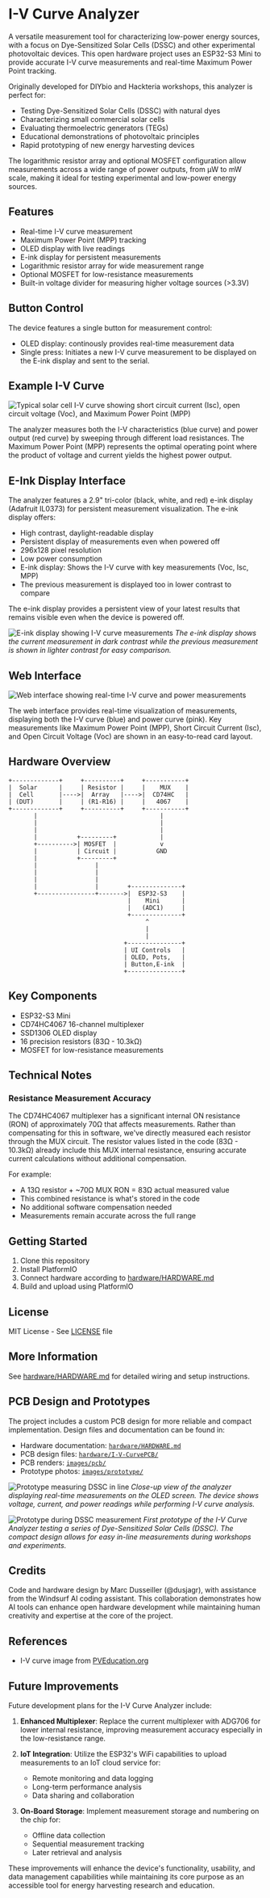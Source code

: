 # I-V Curve Analyzer

A versatile measurement tool for characterizing low-power energy sources, with a focus on Dye-Sensitized Solar Cells (DSSC) and other experimental photovoltaic devices. This open hardware project uses an ESP32-S3 Mini to provide accurate I-V curve measurements and real-time Maximum Power Point tracking.

Originally developed for DIYbio and Hackteria workshops, this analyzer is perfect for:

- Testing Dye-Sensitized Solar Cells (DSSC) with natural dyes
- Characterizing small commercial solar cells
- Evaluating thermoelectric generators (TEGs)
- Educational demonstrations of photovoltaic principles
- Rapid prototyping of new energy harvesting devices

The logarithmic resistor array and optional MOSFET configuration allow measurements across a wide range of power outputs, from µW to mW scale, making it ideal for testing experimental and low-power energy sources.

## Features

- Real-time I-V curve measurement
- Maximum Power Point (MPP) tracking
- OLED display with live readings
- E-ink display for persistent measurements
- Logarithmic resistor array for wide measurement range
- Optional MOSFET for low-resistance measurements
- Built-in voltage divider for measuring higher voltage sources (>3.3V)

## Button Control
The device features a single button for measurement control:

- OLED display: continously provides real-time measurement data
- Single press: Initiates a new I-V curve measurement to be displayed on the E-ink display and sent to the serial.

## Example I-V Curve
![Typical solar cell I-V curve showing short circuit current (Isc), open circuit voltage (Voc), and Maximum Power Point (MPP)](./images/typical_IV_curve.jpg)

The analyzer measures both the I-V characteristics (blue curve) and power output (red curve) by sweeping through different load resistances. The Maximum Power Point (MPP) represents the optimal operating point where the product of voltage and current yields the highest power output.

## E-Ink Display Interface
The analyzer features a 2.9" tri-color (black, white, and red) e-ink display (Adafruit IL0373) for persistent measurement visualization. The e-ink display offers:

- High contrast, daylight-readable display
- Persistent display of measurements even when powered off
- 296x128 pixel resolution
- Low power consumption
- E-ink display: Shows the I-V curve with key measurements (Voc, Isc, MPP) 
- The previous measurement is displayed too in lower contrast to compare

The e-ink display provides a persistent view of your latest results that remains visible even when the device is powered off.

![E-ink display showing I-V curve measurements](./images/prototype/Prototype_e-ink_display.jpg)
*The e-ink display shows the current measurement in dark contrast while the previous measurement is shown in lighter contrast for easy comparison.*

## Web Interface
![Web interface showing real-time I-V curve and power measurements](./images/Screenshot_webinterface.jpg)

The web interface provides real-time visualization of measurements, displaying both the I-V curve (blue) and power curve (pink). Key measurements like Maximum Power Point (MPP), Short Circuit Current (Isc), and Open Circuit Voltage (Voc) are shown in an easy-to-read card layout.

## Hardware Overview
```ascii
+-------------+     +----------+     +-----------+
|  Solar      |     | Resistor |     |    MUX    |
|  Cell       |---->|  Array   |---->|  CD74HC   |
| (DUT)       |     | (R1-R16) |     |   4067    |
+-------------+     +----------+     +-----------+
       |                                  |
       |                                  |
       |                                  |
       |           +---------+            |
       +---------->| MOSFET  |            v
       |           | Circuit |           GND
       |           +---------+            
       |                |                 
       |                |                 
       |                |                 
       |                |        +--------------+
       +----------------+------->|  ESP32-S3    |
                                 |    Mini      |
                                 |   (ADC1)     |
                                 +--------------+
                                      ^
                                      |
                                      |
                                +---------------+
                                | UI Controls   |
                                | OLED, Pots,   |
                                | Button,E-ink  |
                                +---------------+
```

## Key Components

- ESP32-S3 Mini
- CD74HC4067 16-channel multiplexer
- SSD1306 OLED display
- 16 precision resistors (83Ω - 10.3kΩ)
- MOSFET for low-resistance measurements

## Technical Notes
### Resistance Measurement Accuracy
The CD74HC4067 multiplexer has a significant internal ON resistance (RON) of approximately 70Ω that affects measurements. Rather than compensating for this in software, we've directly measured each resistor through the MUX circuit. The resistor values listed in the code (83Ω - 10.3kΩ) already include this MUX internal resistance, ensuring accurate current calculations without additional compensation.

For example:
 
- A 13Ω resistor + ~70Ω MUX RON = 83Ω actual measured value
- This combined resistance is what's stored in the code
- No additional software compensation needed
- Measurements remain accurate across the full range

## Getting Started
1. Clone this repository
2. Install PlatformIO
3. Connect hardware according to [hardware/HARDWARE.md](hardware/HARDWARE.md)
4. Build and upload using PlatformIO

## License
MIT License - See [LICENSE](LICENSE) file

## More Information
See [hardware/HARDWARE.md](hardware/HARDWARE.md) for detailed wiring and setup instructions.

## PCB Design and Prototypes
The project includes a custom PCB design for more reliable and compact implementation. Design files and documentation can be found in:
 
- Hardware documentation: [`hardware/HARDWARE.md`](hardware/HARDWARE.md)
- PCB design files: [`hardware/I-V-CurvePCB/`](hardware/I-V-CurvePCB/)
- PCB renders: [`images/pcb/`](images/pcb/)
- Prototype photos: [`images/prototype/`](images/prototype/)

![Prototype measuring DSSC in line](images/prototype/I-V-curve_DSSC_line.jpg)
*Close-up view of the analyzer displaying real-time measurements on the OLED screen. The device shows voltage, current, and power readings while performing I-V curve analysis.*

![Prototype during DSSC measurement](images/prototype/I-V-curve_DSSC_measurement.jpg)
*First prototype of the I-V Curve Analyzer testing a series of Dye-Sensitized Solar Cells (DSSC). The compact design allows for easy in-line measurements during workshops and experiments.*

## Credits
Code and hardware design by Marc Dusseiller (@dusjagr), with assistance from the Windsurf AI coding assistant. This collaboration demonstrates how AI tools can enhance open hardware development while maintaining human creativity and expertise at the core of the project.

## References
- I-V curve image from [PVEducation.org](https://www.pveducation.org/pvcdrom/solar-cell-operation/iv-curve)

## Future Improvements
Future development plans for the I-V Curve Analyzer include:

1. **Enhanced Multiplexer**: Replace the current multiplexer with ADG706 for lower internal resistance, improving measurement accuracy especially in the low-resistance range.

2. **IoT Integration**: Utilize the ESP32's WiFi capabilities to upload measurements to an IoT cloud service for:
   - Remote monitoring and data logging
   - Long-term performance analysis
   - Data sharing and collaboration

3. **On-Board Storage**: Implement measurement storage and numbering on the chip for:
   - Offline data collection
   - Sequential measurement tracking
   - Later retrieval and analysis

These improvements will enhance the device's functionality, usability, and data management capabilities while maintaining its core purpose as an accessible tool for energy harvesting research and education.
